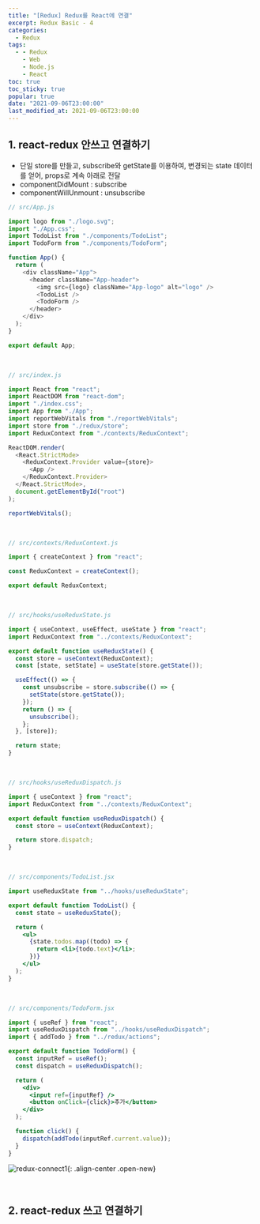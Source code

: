 ```yaml
---
title: "[Redux] Redux를 React에 연결"
excerpt: Redux Basic - 4
categories:
  - Redux
tags:
  - - Redux
    - Web
    - Node.js
    - React
toc: true
toc_sticky: true
popular: true
date: "2021-09-06T23:00:00"
last_modified_at: 2021-09-06T23:00:00
---
```


## 1. react-redux 안쓰고 연결하기

- 단일 store를 만들고, subscribe와 getState를 이용하여, 변경되는 state 데이터를 얻어, props로 계속 아래로 전달
- componentDidMount : subscribe
- componentWillUnmount : unsubscribe

```js
// src/App.js

import logo from "./logo.svg";
import "./App.css";
import TodoList from "./components/TodoList";
import TodoForm from "./components/TodoForm";

function App() {
  return (
    <div className="App">
      <header className="App-header">
        <img src={logo} className="App-logo" alt="logo" />
        <TodoList />
        <TodoForm />
      </header>
    </div>
  );
}

export default App;
```

<br>

```js
// src/index.js

import React from "react";
import ReactDOM from "react-dom";
import "./index.css";
import App from "./App";
import reportWebVitals from "./reportWebVitals";
import store from "./redux/store";
import ReduxContext from "./contexts/ReduxContext";

ReactDOM.render(
  <React.StrictMode>
    <ReduxContext.Provider value={store}>
      <App />
    </ReduxContext.Provider>
  </React.StrictMode>,
  document.getElementById("root")
);

reportWebVitals();
```

<br>

```js
// src/contexts/ReduxContext.js

import { createContext } from "react";

const ReduxContext = createContext();

export default ReduxContext;
```

<br>

```js
// src/hooks/useReduxState.js

import { useContext, useEffect, useState } from "react";
import ReduxContext from "../contexts/ReduxContext";

export default function useReduxState() {
  const store = useContext(ReduxContext);
  const [state, setState] = useState(store.getState());

  useEffect(() => {
    const unsubscribe = store.subscribe(() => {
      setState(store.getState());
    });
    return () => {
      unsubscribe();
    };
  }, [store]);

  return state;
}
```

<br>

```js
// src/hooks/useReduxDispatch.js

import { useContext } from "react";
import ReduxContext from "../contexts/ReduxContext";

export default function useReduxDispatch() {
  const store = useContext(ReduxContext);

  return store.dispatch;
}
```

<br>

```jsx
// src/components/TodoList.jsx

import useReduxState from "../hooks/useReduxState";

export default function TodoList() {
  const state = useReduxState();

  return (
    <ul>
      {state.todos.map((todo) => {
        return <li>{todo.text}</li>;
      })}
    </ul>
  );
}
```

<br>

```jsx
// src/components/TodoForm.jsx

import { useRef } from "react";
import useReduxDispatch from "../hooks/useReduxDispatch";
import { addTodo } from "../redux/actions";

export default function TodoForm() {
  const inputRef = useRef();
  const dispatch = useReduxDispatch();

  return (
    <div>
      <input ref={inputRef} />
      <button onClick={click}>추가</button>
    </div>
  );

  function click() {
    dispatch(addTodo(inputRef.current.value));
  }
}
```

![redux-connect1](https://user-images.githubusercontent.com/62803763/132232973-7257e44b-0172-422c-a99e-17ba44742597.PNG){: .align-center .open-new}

<br>

## 2. react-redux 쓰고 연결하기
